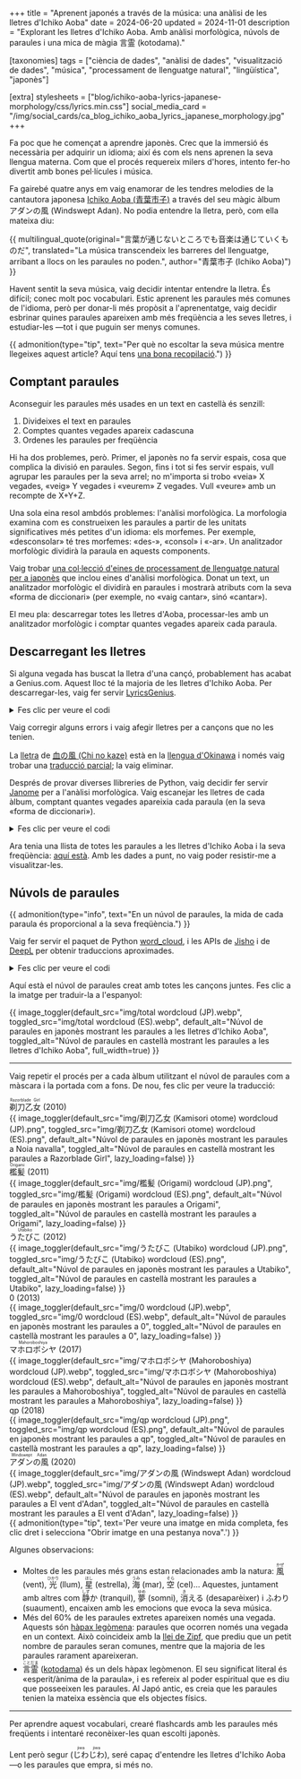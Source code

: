 +++
title = "Aprenent japonés a través de la música: una anàlisi de les lletres d'Ichiko Aoba"
date = 2024-06-20
updated = 2024-11-01
description = "Explorant les lletres d'Ichiko Aoba. Amb anàlisi morfològica, núvols de paraules i una mica de màgia 言霊 (kotodama)."

[taxonomies]
tags = ["ciència de dades", "anàlisi de dades", "visualització de dades", "música", "processament de llenguatge natural", "lingüística", "japonès"]

[extra]
stylesheets = ["blog/ichiko-aoba-lyrics-japanese-morphology/css/lyrics.min.css"]
social_media_card = "/img/social_cards/ca_blog_ichiko_aoba_lyrics_japanese_morphology.jpg"
+++

Fa poc que he començat a aprendre japonès. Crec que la immersió és necessària per adquirir un idioma; així és com els nens aprenen la seva llengua materna. Com que el procés requereix milers d'hores, intento fer-ho divertit amb bones pel·lícules i música.

Fa gairebé quatre anys em vaig enamorar de les tendres melodies de la cantautora japonesa [Ichiko Aoba (<ruby>青葉市子</ruby>)](https://ichikoaoba.com/) a través del seu màgic àlbum <nobr><ruby>アダンの風</ruby></nobr> (Windswept Adan). No podia entendre la lletra, però, com ella mateixa diu:

{{ multilingual_quote(original="言葉が通じないところでも音楽は通じていくものだ", translated="La música transcendeix les barreres del llenguatge, arribant a llocs on les paraules no poden.", author="<ruby>青葉市子</ruby> (Ichiko Aoba)") }}

Havent sentit la seva música, vaig decidir intentar entendre la lletra. És difícil; conec molt poc vocabulari. Estic aprenent les paraules més comunes de l'idioma, però per donar-li més propòsit a l'aprenentatge, vaig decidir esbrinar quines paraules apareixen amb més freqüència a les seves lletres, i estudiar-les —tot i que puguin ser menys comunes.

{{ admonition(type="tip", text="Per què no escoltar la seva música mentre llegeixes aquest article? Aquí tens [una bona recopilació](https://www.youtube.com/watch?v=ZezziAruUwg).") }}

## Comptant paraules

Aconseguir les paraules més usades en un text en castellà és senzill:

1. Divideixes el text en paraules
2. Comptes quantes vegades apareix cadascuna
3. Ordenes les paraules per freqüència

Hi ha dos problemes, però. Primer, el japonès no fa servir espais, cosa que complica la divisió en paraules. Segon, fins i tot si fes servir espais, vull agrupar les paraules per la seva arrel; no m'importa si trobo «veia» X vegades, «veig» Y vegades i «veurem» Z vegades. Vull «veure» amb un recompte de X+Y+Z.

Una sola eina resol ambdós problemes: l'anàlisi morfològica. La morfologia examina com es construeixen les paraules a partir de les unitats significatives més petites d'un idioma: els morfemes. Per exemple, «desconsolar» té tres morfemes: «des-», «consol» i «-ar». Un analitzador morfològic dividirà la paraula en aquests components.

Vaig trobar [una col·lecció d'eines de processament de llenguatge natural per a japonès](https://github.com/taishi-i/awesome-japanese-nlp-resources) que inclou eines d'anàlisi morfològica. Donat un text, un analitzador morfològic el dividirà en paraules i mostrarà atributs com la seva «forma de diccionari» (per exemple, no «vaig cantar», sinó «cantar»).

El meu pla: descarregar totes les lletres d'Aoba, processar-les amb un analitzador morfològic i comptar quantes vegades apareix cada paraula.

## Descarregant les lletres

Si alguna vegada has buscat la lletra d'una cançó, probablement has acabat a Genius.com. Aquest lloc té la majoria de les lletres d'Ichiko Aoba. Per descarregar-les, vaig fer servir [LyricsGenius](https://github.com/xathon/LyricsGenius).

<details>
<summary>Fes clic per veure el codi</summary>

```python
# Using a fork of LyricsGenius with a bug fix: https://github.com/xathon/LyricsGenius
# pip install git+https://github.com/xathon/LyricsGenius.git
from collections import Counter
from pathlib import Path

import dango
import deepl
import lyricsgenius
import requests
from janome.tokenizer import Tokenizer
from wordcloud import WordCloud


token = "my_genius_api_token"  # Create an account and visit https://genius.com/api-clients
genius = lyricsgenius.Genius(token)

# Configuration.
genius.remove_section_headers = True
genius.excluded_terms = ["(English Translation)"]


def get_lyrics_filename(album_name):
    return f"lyrics_{album_name}.txt"


artist_name = "青葉市子 (Ichiko Aoba)"

# All her albums except a soundtrack (Amiko) and a field recording album (鮎川のしづく [Ayukawa no shizuku]).
albums = [
    "剃刀乙女 (Kamisori otome)",  # 2010
    "檻髪 (Origami)",  # 2011
    "うたびこ (Utabiko)",  # 2012
    "0",  # 2013
    "マホロボシヤ (Mahoroboshiya)",  # 2017
    "qp",  # 2018
    "アダンの風 (Windswept Adan)",  # 2020
]

for album in albums:
    filename = get_lyrics_filename(album)
    # Avoid re-downloading.
    if Path(filename).is_file():
        continue
    album = genius.search_album(album, artist_name)
    album.save_lyrics(extension="txt", sanitize=False, filename=filename)
```

</details>

Vaig corregir alguns errors i vaig afegir lletres per a cançons que no les tenien.

La [lletra](https://genius.com/Ichiko-aoba-chi-no-kaze-lyrics) de [<ruby>血の風</ruby> (Chi no kaze)](https://www.youtube.com/watch?v=inTS9P7yHfA) està en la [llengua d'Okinawa](https://ca.wikipedia.org/wiki/Llengua_d%27Okinawa) i només vaig trobar una [traducció parcial](https://note.com/24k/n/n3ab88f856fa0); la vaig eliminar.

Després de provar diverses llibreries de Python, vaig decidir fer servir [Janome](https://github.com/mocobeta/janome) per a l'anàlisi morfològica. Vaig escanejar les lletres de cada àlbum, comptant quantes vegades apareixia cada paraula (en la seva «forma de diccionari»).

<details>
<summary>Fes clic per veure el codi</summary>

```python
def read_lyrics_from_file(filename):
    with open(filename, "r", encoding="utf-8") as file:
        album_lyrics = file.read()
    return album_lyrics


def analyse_lyrics(text):
    # docs: https://mocobeta.github.io/janome/api/janome.html#janome.tokenizer.Token
    # Each Token object has the following attributes:
    # - surface: the word as it appears in the text
    # - part_of_speech: the part of speech of the word, which can be a compound value like "動詞,自立,*,*"
    # - infl_type: the type of inflection of the word (e.g., "五段・ラ行" for a verb)
    # - infl_form: the form of inflection of the word (e.g., "連用形" for a verb in the continuous form)
    # - base_form: the word in its dictionary/base form (e.g., "行く" for the verb "行った")
    # - reading: the reading of the word in katakana
    # - phonetic: the phonetic representation of the word in katakana
    excluded_pos = [
        "助詞",  # particles
        "記号",  # symbols
        "助動詞",  # auxiliary verbs
        "接尾",  # suffixes
        "接頭詞",  # prefixes
        "非自立",  # dependent words
    ]
    words = Tokenizer().tokenize(text)
    tokens = [
        w.base_form
        for w in words
        if w.surface == clean_text(w.surface)
        and all(pos not in w.part_of_speech.split(",") for pos in excluded_pos)
    ]
    return Counter(tokens)


# Function to remove non-word characters (space, comma, newline…)
def clean_text(text):
    return "".join([c for c in text if c.isalpha()])


total_frequencies = Counter()
album_frequencies = {}

for album in albums:
    filename = get_lyrics_filename(album)
    album_lyrics = read_lyrics_from_file(filename)
    dictionary_form_counter = analyse_lyrics(album_lyrics, tokenizer="janome")
    album_frequencies[album] = dictionary_form_counter
    total_frequencies += dictionary_form_counter
```

</details>

Ara tenia una llista de totes les paraules a les lletres d'Ichiko Aoba i la seva freqüència: [aquí està](assets/counts.txt). Amb les dades a punt, no vaig poder resistir-me a visualitzar-les.

## Núvols de paraules

{{ admonition(type="info", text="En un núvol de paraules, la mida de cada paraula és proporcional a la seva freqüència.") }}

Vaig fer servir el paquet de Python [word_cloud](https://github.com/amueller/word_cloud/), i les APIs de [Jisho](https://jisho.org/) i de [DeepL](https://www.deepl.com/) per obtenir traduccions aproximades.

<details>
<summary>Fes clic per veure el codi</summary>

```python
def generate_wordcloud(
    counter, album_name, font="NotoSansJP-Regular", output_dir="img/wordclouds"
):
    width = 3000
    height = 3000

    wordcloud = WordCloud(
        font_path=font,
        background_color=None,
        mode="RGBA",
        margin=0,
        width=width,
        height=height,
        color_func=lambda *args, **kwargs: "black",
    ).generate_from_frequencies(counter)

    output_filename = f"{output_dir}/{album_name} WordCloud mask.svg"
    with open(output_filename, "w") as f:
        f.write(wordcloud.to_svg())


for album in albums:
    generate_wordcloud(album_frequencies[album], album)

# Overall cloud.
generate_wordcloud(
    counter=total_frequencies,
    album_name="total",
)

# It's translation time!
# Jisho provided too much context for these, or not the right meaning.
manual_overrides = {
    "ここ": "here",
    "そこ": "there",
    "いる": "to be",
    "マホロボシヤ": "Mahoroboshiya",
    "アダン": "Adan",
    "星": "star",
    "Venus": "Venus",
    "Earth": "Earth",
    "Mars": "Mars",
    "Jupiter": "Jupiter",
    "Saturnus": "Saturnus",
    "Uranus": "Uranus",
    "Neptunus": "Neptunus",
    "Mercurius": "Mercurius",
    "髪": "hair",
    "I": "I",
    "pod": "pod",
    "前": "before",
    "m": "am",
    "am": "am",
    "水": "water",
    "抱く": "to embrace",
    "手のひら": "palm",
    "踊る": "to dance",
    "降る": "to fall",
    "どれ": "which",
    "瞬き": "blink",
    "そば": "near",
    "交わす": "to exchange",
    "開ける": "to open",
    "眠れる": "to sleep",
}


def fetch_translation(word):
    print(f"Fetching translation for {word}…")
    if word in manual_overrides:
        print(f"Manual override: {word} = {manual_overrides[word]}")
        return manual_overrides[word]
    url = f"https://jisho.org/api/v1/search/words?keyword={word}"
    response = requests.get(url)
    if response.status_code == 200:
        data = response.json()
        if data["data"]:
            first_entry = data["data"][0]
            first_sense = first_entry["senses"][0]
            first_translation = first_sense["english_definitions"][0]
            print(f"Translation: {word} = {first_translation}")
            return first_translation
    print(f"Translation not found for {word}.")
    return None


def translate_counter(counter, translation_map):
    translated_counter = Counter()
    for word, frequency in counter.items():
        translation = translation_map.get(word)
        if translation:
            if translation in translated_counter:
                # Multiple words can have the same translation (e.g. "僕" & "私" = "I").
                translated_counter[translation] += frequency
            else:
                translated_counter[translation] = frequency
    return translated_counter


# Fetch translations for all words.
translation_map = {}
for word in total_frequencies.keys():
    translation = fetch_translation(word)
    if translation:
        translation_map[word] = translation

translated_total_frequencies = translate_counter(total_frequencies, translation_map)

translated_album_frequencies = {
    album: translate_counter(freq, translation_map)
    for album, freq in album_frequencies.items()
}

# Translated word clouds.
for album in albums:
    generate_wordcloud(
        counter=translated_album_frequencies[album],
        album_name=album + " translated",
        font="Georgia",
        output_dir="img/wordclouds/masks",
    )

generate_wordcloud(
    counter=translated_total_frequencies,
    album_name="total translated",
    output_dir="img/wordclouds/masks",
    font="Georgia",
)

# Note: I used the SVG masks to complete the word clouds with the album covers in Photoshop.
# I got the covers from https://ichikoaoba.com/discography/.

def translate_to_spanish(english_concepts):
    auth_key = "my_auth_key"
    translator = deepl.Translator(auth_key)
    spanish_translations = {}

    manual_overrides = {
        "you": "tú",
        "which": "cuál",
        "that": "ese",
        "who": "quién",
        "nonexistent": "inexistente",
        "to permit": "permitir",
        "to permit": "permitir",
        "to embrace": "abrazar",
    }

    for concept in english_concepts:
        if concept in manual_overrides:
            print(f"Skipping DeepL for {concept}, using {manual_overrides[concept]}.")
            spanish_translations[concept] = manual_overrides[word]
        else:
            print(f"Translating {concept}…")
            # Some words have context in parentheses. We use the entire input as context, but ask only to translate the word.
            result = translator.translate_text(
                concept,
                source_lang="EN",
                target_lang="ES",
                formality="prefer_less",
            )
            print(f"Translation: {word} = {result.text}")
            spanish_translations[word] = result.text
    return spanish_translations


spanish_translation_map = translate_to_spanish(translated_total_frequencies.keys())

translated_total_frequencies_es = translate_counter(
    translated_total_frequencies, spanish_translation_map
)

translated_album_frequencies_es = {
    album: translate_counter(freq, spanish_translation_map)
    for album, freq in translated_album_frequencies.items()
}

for album in album_frequencies.keys():
    generate_wordcloud(
        counter=translated_album_frequencies_es[album],
        album_name="(ES) " + album,
        output_dir="img/wordclouds/masks",
        font="Georgia",
    )

generate_wordcloud(
    counter=translated_total_frequencies_es,
    album_name="(ES) total",
    output_dir="img/wordclouds/masks",
    font="Georgia",
)
```

</details>

Aquí està el núvol de paraules creat amb totes les cançons juntes. Fes clic a la imatge per traduir-la a l'espanyol:

{{ image_toggler(default_src="img/total wordcloud (JP).webp", toggled_src="img/total wordcloud (ES).webp", default_alt="Núvol de paraules en japonès mostrant les paraules a les lletres d'Ichiko Aoba", toggled_alt="Núvol de paraules en castellà mostrant les paraules a les lletres d'Ichiko Aoba", full_width=true) }}

---

Vaig repetir el procés per a cada àlbum utilitzant el núvol de paraules com a màscara i la portada com a fons. De nou, fes clic per veure la traducció:

<div class="gallery full-width">
<div class="item">
<div class="caption"><ruby>剃刀乙女<rt>Razorblade Girl</rt></ruby> <span class="year">(2010)</span></div>
{{ image_toggler(default_src="img/剃刀乙女 (Kamisori otome) wordcloud (JP).png", toggled_src="img/剃刀乙女 (Kamisori otome) wordcloud (ES).png", default_alt="Núvol de paraules en japonès mostrant les paraules a Noia navalla", toggled_alt="Núvol de paraules en castellà mostrant les paraules a Razorblade Girl", lazy_loading=false) }}
</div>

<div class="item">
<div class="caption"><ruby>檻髪<rt>Origami</rt></ruby> <span class="year">(2011)</span></div>
{{ image_toggler(default_src="img/檻髪 (Origami) wordcloud (JP).png", toggled_src="img/檻髪 (Origami) wordcloud (ES).png", default_alt="Núvol de paraules en japonès mostrant les paraules a Origami", toggled_alt="Núvol de paraules en castellà mostrant les paraules a Origami", lazy_loading=false) }}
</div>

<div class="item">
<div class="caption"><ruby>うたびこ<rt>Utabiko</rt></ruby> <span class="year">(2012)</span></div>
{{ image_toggler(default_src="img/うたびこ (Utabiko) wordcloud (JP).png", toggled_src="img/うたびこ (Utabiko) wordcloud (ES).png", default_alt="Núvol de paraules en japonès mostrant les paraules a Utabiko", toggled_alt="Núvol de paraules en castellà mostrant les paraules a Utabiko", lazy_loading=false) }}
</div>

<div class="item">
<div class="caption">0 <span class="year">(2013)</span></div>
{{ image_toggler(default_src="img/0 wordcloud (JP).webp", toggled_src="img/0 wordcloud (ES).webp", default_alt="Núvol de paraules en japonès mostrant les paraules a 0", toggled_alt="Núvol de paraules en castellà mostrant les paraules a 0", lazy_loading=false) }}
</div>

<div class="item">
<div class="caption"><ruby>マホロボシヤ<rt>Mahoroboshiya</rt></ruby> <span class="year">(2017)</span></div>
{{ image_toggler(default_src="img/マホロボシヤ (Mahoroboshiya) wordcloud (JP).webp", toggled_src="img/マホロボシヤ (Mahoroboshiya) wordcloud (ES).webp", default_alt="Núvol de paraules en japonès mostrant les paraules a Mahoroboshiya", toggled_alt="Núvol de paraules en castellà mostrant les paraules a Mahoroboshiya", lazy_loading=false) }}
</div>

<div class="item">
<div class="caption">qp <span class="year">(2018)</span></div>
{{ image_toggler(default_src="img/qp wordcloud (JP).png", toggled_src="img/qp wordcloud (ES).png", default_alt="Núvol de paraules en japonès mostrant les paraules a qp", toggled_alt="Núvol de paraules en castellà mostrant les paraules a qp", lazy_loading=false) }}
</div>

<div class="item">
<div class="caption"><ruby>アダンの風<rt>Windswept Adan</rt></ruby> <span class="year">(2020)</span></div>
{{ image_toggler(default_src="img/アダンの風 (Windswept Adan) wordcloud (JP).webp", toggled_src="img/アダンの風 (Windswept Adan) wordcloud (ES).webp", default_alt="Núvol de paraules en japonès mostrant les paraules a El vent d'Adan", toggled_alt="Núvol de paraules en castellà mostrant les paraules a El vent d'Adan", lazy_loading=false) }}
</div>
</div>

<div id="right-click-tip">
{{ admonition(type="tip", text='Per veure una imatge en mida completa, fes clic dret i selecciona "Obrir imatge en una pestanya nova".') }}
</div>

Algunes observacions:

- Moltes de les paraules més grans estan relacionades amb la natura: <ruby>風<rt>かぜ</rt></ruby> (vent), <ruby>光<rt>ひかり</rt></ruby> (llum), <ruby>星<rt>ほし</rt></ruby> (estrella), <ruby>海<rt>うみ</rt></ruby> (mar), <ruby>空<rt>そら</rt></ruby> (cel)… Aquestes, juntament amb altres com <ruby>静<rt>しず</rt>か</ruby> (tranquil), <ruby>夢<rt>ゆめ</rt></ruby> (somni), <ruby>消<rt>き</rt>える</ruby> (desaparèixer) i <ruby>ふわり</ruby> (suaument), encaixen amb les emocions que evoca la seva música.
- Més del 60% de les paraules extretes apareixen només una vegada. Aquests són [hàpax legòmena](https://ca.wikipedia.org/wiki/H%C3%A0pax): paraules que ocorren només una vegada en un context. Això coincideix amb la [llei de Zipf](https://ca.wikipedia.org/wiki/Llei_de_Zipf), que prediu que un petit nombre de paraules seran comunes, mentre que la majoria de les paraules rarament apareixeran.
- <ruby>言霊<rt>ことだま</rt></ruby> ([kotodama](https://blog.oup.com/2014/05/kotodama-japanese-spirit-of-language/)) és un dels hàpax legòmenon. El seu significat literal és «esperit/ànima de la paraula», i es refereix al poder espiritual que es diu que posseeixen les paraules. Al Japó antic, es creia que les paraules tenien la mateixa essència que els objectes físics.

---

Per aprendre aquest vocabulari, crearé flashcards amb les paraules més freqüents i intentaré reconèixer-les quan escolti japonès.

Lent però segur (<ruby>じわ<rt>jiwa</rt>じわ<rt>jiwa</rt></ruby>), seré capaç d'entendre les lletres d'Ichiko Aoba —o les paraules que empra, si més no.

